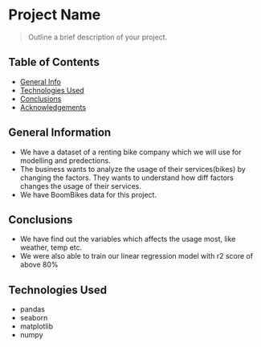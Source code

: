 # Project Name
> Outline a brief description of your project.


## Table of Contents
* [General Info](#general-information)
* [Technologies Used](#technologies-used)
* [Conclusions](#conclusions)
* [Acknowledgements](#acknowledgements)

## General Information
- We have a dataset of a renting bike company which we will use for modelling and predections.
- The business wants to analyze the usage of their services(bikes) by changing the factors. They wants to understand how diff factors changes the usage of their services.
- We have BoomBikes data for this project.


## Conclusions
- We have find out the variables which affects the usage most, like weather, temp etc.
-  We were also able to train our linear regression model with r2 score of above 80%


## Technologies Used
- pandas 
- seaborn
- matplotlib
- numpy
